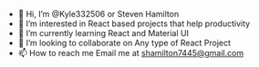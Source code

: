 - 👋 Hi, I’m @Kyle332506 or Steven Hamilton
- 👀 I’m interested in React based projects that help productivity
- 🌱 I’m currently learning React and Material UI
- 💞️ I’m looking to collaborate on Any type of React Project
- 📫 How to reach me Email me at shamilton7445@gmail.com

<!---
Kyle332506/Kyle332506 is a ✨ special ✨ repository because its `README.md` (this file) appears on your GitHub profile.
You can click the Preview link to take a look at your changes.
--->
